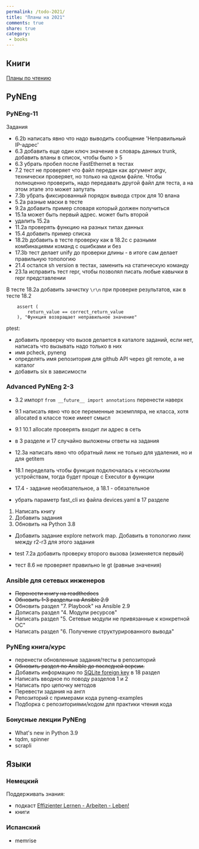 ```yaml
---
permalink: /todo-2021/
title: "Планы на 2021"
comments: true
share: true
category:
 - books
---
```



## Книги

[Планы по чтению](https://natenka.github.io/to-read)

## PyNEng

### PyNEng-11

Задания 

* 6.2b написать явно что надо выводить сообщение 'Неправильный IP-адрес'
* 6.3 добавить еще один ключ значение в словарь данных trunk, добавить вланы в список, чтобы было > 5
* 6.3 убрать пробел после FastEthernet в тестах
* 7.2 тест не проверяет что файл передан как аргумент argv, технически проверяет, но только на одном файле.
  Чтобы полноценно проверить, надо передавать другой файл для теста, а на этом этапе это может запутать
* 7.3b убрать фиксированный порядок вывода строк для 10 влана
* 5.2a разные маски в тесте
* 9.2a добавить пример словаря который должен получиться
* 15.1a может быть первый адрес. может быть второй
* удалить 15.2a
* 11.2a проверять функцию на разных типах данных
* 15.4 добавить пример списка
* 18.2b добавить в тесте проверку как в 18.2c  с разными комбинациями команд с ошибками  и без
* 17.3b тест  делает unify до проверки длины - в итоге сам делает правильную топологию
* 21.4  остался sh version в тестах, заменить на статическую команду
* 23.1a исправить тест repr, чтобы позволял писать любые кавычки в repr представлении



В тесте 18.2a добавить зачистку `\r\n` при проверке результатов, как в тесте 18.2

```
    assert (
        return_value == correct_return_value
    ), "Функция возвращает неправильное значение"
```

ptest:

* добавить проверку что вызов делается в каталоге заданий, если нет, написать что вызывать надо только в них
* имя pcheck, pyneng
* определять имя репозитория для github API через git remote, а не каталог
* добавить six в зависимости


### Advanced PyNEng 2-3

* 3.2 импорт ``from __future__ import annotations`` перенести наверх
* 9.1 написать явно что все переменные экземпляра, не класса, хотя allocated в классе тоже имеет смысл
* 9.1 10.1 allocate проверять входит ли адрес в сеть
* в 3 разделе и 17 случайно выложены ответы на задания
* 12.3a написать явно что обратный линк не только для удаления, но и для getitem

* 18.1 переделать чтобы функция подключалась к нескольким устройствам, тогда будет проще с Executor в функции
* 17.4 - задание необязательное, а 18.1 - обязательное
* убрать параметр fast_cli из файла devices.yaml в 17 разделе


1. Написать книгу
2. Добавить задания
3. Обновить на Python 3.8

* Добавить задание explore network map. Добавить в топологию линк между r2-r3 для этого задания

* test 7.2a добавить проверку второго вызова (изменяется первый)
* тест 8.6 не проверяет правильно le gt (равные значения)

### Ansible для сетевых инженеров

* ~~Перенести книгу на readthedocs~~
* ~~Обновить 1-3 разделы на Ansible 2.9~~
* Обновить раздел "7. Playbook" на Ansible 2.9
* Дописать раздел "4. Модули ресурсов"
* Написать раздел "5. Сетевые модули не привязанные к конкретной ОС"
* Написать раздел "6. Получение структурированного вывода"


### PyNEng книга/курс

* перенести обновленные задания/тесты в репозиторий
* ~~Обновить раздел по Ansible до последней версии.~~
* Добавить информацию по [SQLite foreign key](https://pyneng.github.io/pyneng-3/db-foreign-key/) в 18 раздел
* Написать вводное по поводу разделов 1 и 2
* Написать про цепочку методов
* Перевести задания на англ
* Репозиторий с примерами кода pyneng-examples
* Подборка с репозиториями/кодом для практики чтения кода

### Бонусные лекции PyNEng

* What's new in Python 3.9
* tqdm, spinner
* scrapli

## Языки

### Немецкий

Поддерживать знания:

* подкаст [Effizienter Lernen - Arbeiten - Leben!](https://www.selbst-management.biz/podcast-2/)
* книги

### Испанский

* memrise

